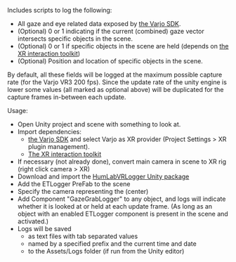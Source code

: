 Includes scripts to log the following:
- All gaze and eye related data exposed by [the Varjo SDK](https://developer.varjo.com/docs/unity-xr-sdk/eye-tracking-with-varjo-xr-plugin). 
- (Optional) 0 or 1 indicating if the current (combined) gaze vector intersects specific objects in the scene.
- (Optional) 0 or 1 if specific objects in the scene are held (depends on [the XR interaction toolkit](https://docs.unity3d.com/Packages/com.unity.xr.interaction.toolkit@2.5/manual/index.html)) 
- (Optional) Position and location of specific objects in the scene.

By default, all these fields will be logged at the maximum possible capture rate (for the Varjo VR3 200 fps). Since the update rate of the unity engine is lower some values (all marked as optional above) will be duplicated for the capture frames in-between each update. 

Usage:
  - Open Unity project and scene with something to look at.
  - Import dependencies:
	- [the Varjo SDK](https://developer.varjo.com/docs/unity-xr-sdk/eye-tracking-with-varjo-xr-plugin) and select Varjo as XR provider (Project Settings > XR plugin management).
	- [The XR interaction toolkit](https://docs.unity3d.com/Packages/com.unity.xr.interaction.toolkit@2.5/manual/installation.html)
  - If necessary (not already done), convert main camera in scene to XR rig (right click camera > XR)
  - Download and import the [HumLabVRLogger Unity package](https://github.com/lucsdjango/HumLabVRLogger/blob/main/HumLabVRLogger.unitypackage)
  -	Add the ETLogger PreFab to the scene
  - Specify the camera representing the (center) 
  - Add Component "GazeGrabLogger" to any object, and logs will indicate whether it is looked at or held at each update frame. (As long as an object with an enabled ETLogger component is present in the scene and activated.)
  - Logs will be saved 
	- as text files with tab separated values
	- named by a specified prefix and the current time and date
	- to the Assets/Logs folder (if run from the Unity editor)